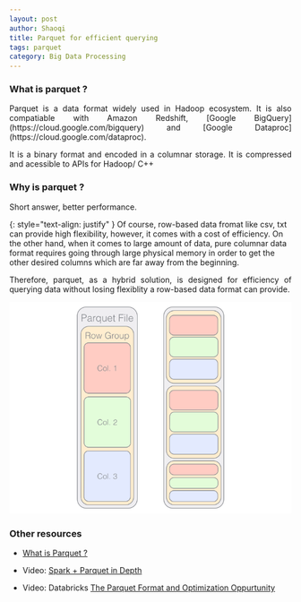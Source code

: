 ```yaml
---
layout: post
author: Shaoqi
title: Parquet for efficient querying
tags: parquet
category: Big Data Processing
---
```


### What is parquet ?

<p style="text-align:justify">Parquet is a data format widely used in Hadoop ecosystem. It is also compatiable with Amazon Redshift, [Google BigQuery](https://cloud.google.com/bigquery) and [Google Dataproc](https://cloud.google.com/dataproc).<p>

<p style="text-align:justify">It is a binary format and encoded in a columnar storage. It is compressed and acessible to APIs for Hadoop/ C++<p>

### Why is parquet ? 

Short answer, better performance.

{: style="text-align: justify" }
Of course, row-based data fromat like csv, txt can provide high flexibility, however, it comes with a cost of efficiency. On the other hand, when it comes to large amount of data, pure columnar data format requires going through large physical memory in order to get the other desired columns which are far away from the beginning.

<p style="text-align:justify">Therefore, parquet, as a hybrid solution, is designed for efficiency of querying data without losing flexiblity a row-based data format can provide.<p>

![parquet format](../assets/img/parquet_block.png)

### Other resources

+ [What is Parquet ?](https://databricks.com/glossary/what-is-parquet)

+ Video: [Spark + Parquet in Depth](https://www.youtube.com/watch?v=_0Wpwj_gvzg&t=1513s&ab_channel=SparkSummit)

+ Video: Databricks [The Parquet Format and Optimization Oppurtunity](https://www.youtube.com/watch?v=1j8SdS7s_NY&t=2085s&ab_channel=Databricks)